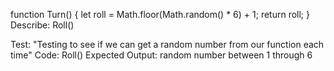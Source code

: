 function Turn() {
 let roll = Math.floor(Math.random() * 6) + 1;
return roll;
}
Describe: Roll()

Test: "Testing to see if we can get a random number from our function each time"
Code: Roll()
Expected Output: random number between 1 through 6